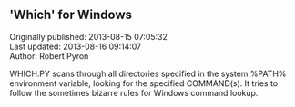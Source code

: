 ## 'Which' for Windows  
Originally published: 2013-08-15 07:05:32  
Last updated: 2013-08-16 09:14:07  
Author: Robert Pyron  
  
WHICH.PY scans through all directories specified in the system %PATH%
environment variable, looking for the specified COMMAND(s). It tries
to follow the sometimes bizarre rules for Windows command lookup.

